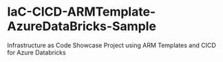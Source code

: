 # IaC-CICD-ARMTemplate-AzureDataBricks-Sample
Infrastructure as Code Showcase Project using ARM Templates and CICD for Azure Databricks
